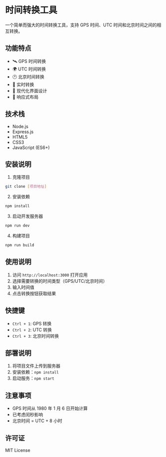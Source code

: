 # 时间转换工具

一个简单而强大的时间转换工具，支持 GPS 时间、UTC 时间和北京时间之间的相互转换。

## 功能特点

- 🛰️ GPS 时间转换
- 🌍 UTC 时间转换
- 🕐 北京时间转换
- 💫 实时转换
- 🎨 现代化界面设计
- 📱 响应式布局

## 技术栈

- Node.js
- Express.js
- HTML5
- CSS3
- JavaScript (ES6+)

## 安装说明

1. 克隆项目
```bash
git clone [项目地址]
```

2. 安装依赖
```bash
npm install
```

3. 启动开发服务器
```bash
npm run dev
```

4. 构建项目
```bash
npm run build
```

## 使用说明

1. 访问 `http://localhost:3000` 打开应用
2. 选择需要转换的时间类型（GPS/UTC/北京时间）
3. 输入时间值
4. 点击转换按钮获取结果

## 快捷键

- `Ctrl + 1`: GPS 转换
- `Ctrl + 2`: UTC 转换
- `Ctrl + 3`: 北京时间转换

## 部署说明

1. 将项目文件上传到服务器
2. 安装依赖：`npm install`
3. 启动服务：`npm start`

## 注意事项

- GPS 时间从 1980 年 1 月 6 日开始计算
- 已考虑闰秒影响
- 北京时间 = UTC + 8 小时

## 许可证

MIT License
